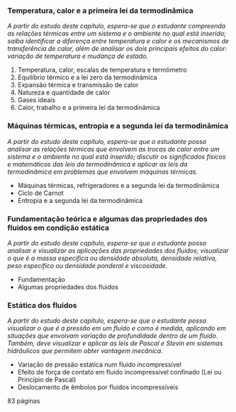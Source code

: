 ### Temperatura, calor e a primeira lei da termodinâmica

*A partir do estudo deste capítulo, espera-se que o estudante compreenda as relações térmicas entre um sistema e o ambiente no qual está inserido; saiba identificar a diferença entre temperatura e calor e os mecanismos de transferência de calor, além de analisar os dois principais efeitos do calor: variação de temperatura e mudança de estado.*

1. Temperatura, calor, escalas de temperatura e termômetro
2. Equilíbrio térmico e a lei zero da termodinâmica
3. Expansão térmica e transmissão de calor
4. Natureza e quantidade de calor
5. Gases ideais
6. Calor, trabalho e a primeira lei da termodinâmica

### Máquinas térmicas, entropia e a segunda lei da termodinâmica

*A partir do estudo deste capítulo, espera-se que o estudante possa analisar as relações térmicas que envolvem as trocas de calor entre um sistema e o ambiente no qual está inserido; discutir os significados físicos e matemáticos das leis da termodinâmica e aplicar as leis da termodinâmica em problemas que envolvem máquinas térmicas.*

- Máquinas térmicas, refrigeradores e a segunda lei da termodinâmica
- Ciclo de Carnot
- Entropia e a segunda lei da termodinâmica

### Fundamentação teórica e algumas das propriedades dos fluidos em condição estática

*A partir do estudo deste capítulo, espera-se que o estudante possa analisar e visualizar as aplicações das propriedades dos fluidos; visualizar o que é a massa específica ou densidade absoluta, densidade relativa, peso específico ou densidade ponderal e viscosidade.*

- Fundamentação
- Algumas propriedades dos fluidos

### Estática dos fluidos

*A partir do estudo deste capítulo, espera-se que o estudante possa visualizar o que é a pressão em um fluido e como é medida, aplicando em situações que envolvam variação de profundidade dentro de um fluido. Também, deve visualizar e aplicar as leis de Pascal e Stevin em sistemas hidráulicos que permitem obter vantagem mecânica.*

- Variação de pressão estática num fluido incompressível
- Efeito de força de contato em fluido incompressível confinado (Lei ou Princípio de Pascal)
- Deslocamento de êmbolos por fluidos incompressíveis

83 páginas